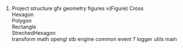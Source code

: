 1. Project structure
    gfx
        geometry
            figures
                v(Figure)
                Cross              
                Hexagon            
                Polygon             
                Rectangle           
                StrechedHexagon   
            transform
        math
        opengl
        stb
    engine
    common
        event ?
        logger
        utils
    main
